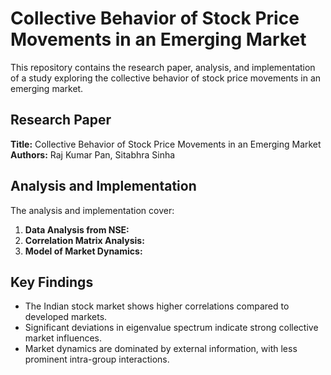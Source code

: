 
# Collective Behavior of Stock Price Movements in an Emerging Market

This repository contains the research paper, analysis, and implementation of a study exploring the collective behavior of stock price movements in an emerging market.

## Research Paper

**Title:** Collective Behavior of Stock Price Movements in an Emerging Market  
**Authors:** Raj Kumar Pan, Sitabhra Sinha

## Analysis and Implementation

The analysis and implementation cover:

1.  **Data Analysis from NSE:**
2.  **Correlation Matrix Analysis:**
3.  **Model of Market Dynamics:**

## Key Findings

-   The Indian stock market shows higher correlations compared to developed markets.
-   Significant deviations in eigenvalue spectrum indicate strong collective market influences.
-   Market dynamics are dominated by external information, with less prominent intra-group interactions.
